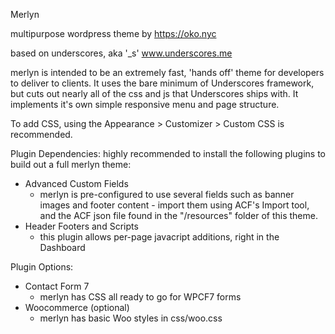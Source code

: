 Merlyn

multipurpose wordpress theme by 
https://oko.nyc

based on underscores, aka '_s'
www.underscores.me

merlyn is intended to be an extremely fast, 'hands off' theme for developers to deliver to clients.
It uses the bare minimum of Underscores framework, but cuts out nearly all of the css and js that Underscores ships with.
It implements it's own simple responsive menu and page structure.

To add CSS, using the Appearance > Customizer > Custom CSS is recommended.

Plugin Dependencies:
highly recommended to install the following plugins to build out a full merlyn theme:
- Advanced Custom Fields
  - merlyn is pre-configured to use several fields such as banner images and footer content - import them using ACF's Import tool, and the ACF json file found in the "/resources" folder of this theme.
- Header Footers and Scripts
  - this plugin allows per-page javacript additions, right in the Dashboard

Plugin Options:
- Contact Form 7
  - merlyn has CSS all ready to go for WPCF7 forms
- Woocommerce (optional)
  - merlyn has basic Woo styles in css/woo.css

